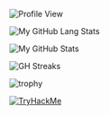 ![Profile View](https://komarev.com/ghpvc/?username=phamleduy04&style=flat-square)

![My GitHub Lang Stats](https://github-stats.agentbot.xyz/api/top-langs/?username=phamleduy04&theme=tokyonight&layout=compact)

![My GitHub Stats](https://github-stats.agentbot.xyz/api?username=phamleduy04&count_private=true&show_icons=true&theme=tokyonight)

![GH Streaks](https://github-readme-streak-stats.herokuapp.com/?user=phamleduy04&theme=tokyonight&hide_border=false)

![trophy](https://github-profile-trophy.vercel.app/?username=ryo-ma&theme=onedark)

[![TryHackMe](https://tryhackme-badges.s3.amazonaws.com/phamleduy04.png)](https://tryhackme.com/p/phamleduy04)

<!--START_SECTION:waka-->
<!--END_SECTION:waka-->
